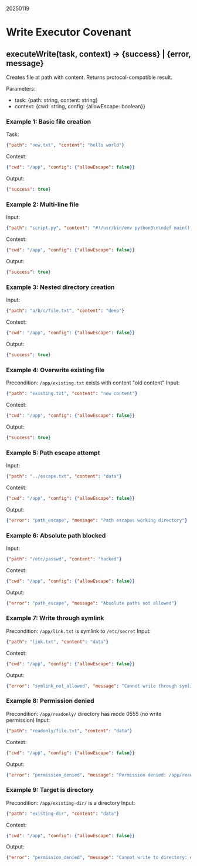 20250119

# Write Executor Covenant

## executeWrite(task, context) → {success} | {error, message}

Creates file at path with content. Returns protocol-compatible result.

Parameters:
- task: {path: string, content: string}
- context: {cwd: string, config: {allowEscape: boolean}}

### Example 1: Basic file creation
Task: 
```json
{"path": "new.txt", "content": "hello world"}
```
Context:
```json
{"cwd": "/app", "config": {"allowEscape": false}}
```
Output:
```json
{"success": true}
```

### Example 2: Multi-line file
Input:
```json
{"path": "script.py", "content": "#!/usr/bin/env python3\n\ndef main():\n    print('hello')\n\nif __name__ == '__main__':\n    main()"}
```
Context:
```json
{"cwd": "/app", "config": {"allowEscape": false}}
```
Output:
```json
{"success": true}
```

### Example 3: Nested directory creation
Input:
```json
{"path": "a/b/c/file.txt", "content": "deep"}
```
Context:
```json
{"cwd": "/app", "config": {"allowEscape": false}}
```
Output:
```json
{"success": true}
```

### Example 4: Overwrite existing file
Precondition: `/app/existing.txt` exists with content "old content"
Input:
```json
{"path": "existing.txt", "content": "new content"}
```
Context:
```json
{"cwd": "/app", "config": {"allowEscape": false}}
```
Output:
```json
{"success": true}
```

### Example 5: Path escape attempt
Input:
```json
{"path": "../escape.txt", "content": "data"}
```
Context:
```json
{"cwd": "/app", "config": {"allowEscape": false}}
```
Output:
```json
{"error": "path_escape", "message": "Path escapes working directory"}
```

### Example 6: Absolute path blocked
Input:
```json
{"path": "/etc/passwd", "content": "hacked"}
```
Context:
```json
{"cwd": "/app", "config": {"allowEscape": false}}
```
Output:
```json
{"error": "path_escape", "message": "Absolute paths not allowed"}
```

### Example 7: Write through symlink
Precondition: `/app/link.txt` is symlink to `/etc/secret`
Input:
```json
{"path": "link.txt", "content": "data"}
```
Context:
```json
{"cwd": "/app", "config": {"allowEscape": false}}
```
Output:
```json
{"error": "symlink_not_allowed", "message": "Cannot write through symlink: link.txt"}
```

### Example 8: Permission denied
Precondition: `/app/readonly/` directory has mode 0555 (no write permission)
Input:
```json
{"path": "readonly/file.txt", "content": "data"}
```
Context:
```json
{"cwd": "/app", "config": {"allowEscape": false}}
```
Output:
```json
{"error": "permission_denied", "message": "Permission denied: /app/readonly/file.txt"}
```

### Example 9: Target is directory
Precondition: `/app/existing-dir/` is a directory
Input:
```json
{"path": "existing-dir", "content": "data"}
```
Context:
```json
{"cwd": "/app", "config": {"allowEscape": false}}
```
Output:
```json
{"error": "permission_denied", "message": "Cannot write to directory: existing-dir"}
```